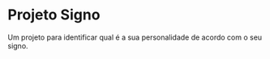 <h1>Projeto Signo</h1>
<p>Um projeto para identificar qual é a sua personalidade de acordo com o seu signo.</p>
